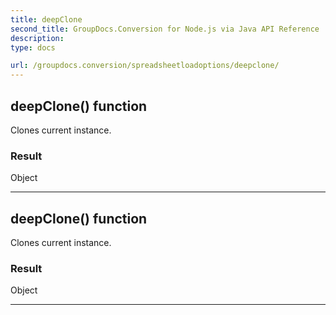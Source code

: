 ```yaml
---
title: deepClone
second_title: GroupDocs.Conversion for Node.js via Java API Reference
description: 
type: docs

url: /groupdocs.conversion/spreadsheetloadoptions/deepclone/
---
```


## deepClone()  function

 Clones current instance.
 

### Result
Object


---


## deepClone()  function

 Clones current instance.
 

### Result
Object


---


